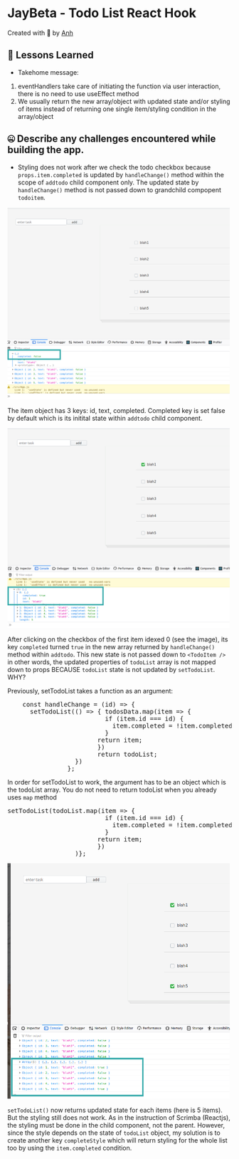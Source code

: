 # JayBeta - Todo List React Hook
Created with :blue_heart: by <a href="https://www.linkedin.com/in/anh-nguyen2/">Anh</a>  

## 📘 Lessons Learned
* Takehome message: 
<ol>
<li>eventHandlers take care of initiating the function via user interaction, there is no need to use useEffect method</li>
<li>We usually return the new array/object with updated state and/or styling of items instead of returning one single item/styling condition in the array/object</li>
</ol>

## 🤐 Describe any challenges encountered while building the app.
* Styling does not work after we check the todo checkbox because <code>props.item.completed</code> is updated by <code>handleChange()</code> method within the scope of <code>addtodo</code> child component only. The updated state by <code>handleChange()</code> method is not passed down to grandchild compopent <code>todoitem</code>.

<img src="https://github.com/albertanguyen/todolist-reacthook.github.io/blob/master/public/parentState.png" width="500" />

The item object has 3 keys: id, text, completed. Completed key is set false by default which is its initital state within <code>addtodo</code> child component.

<img src="https://github.com/albertanguyen/todolist-reacthook.github.io/blob/master/public/childState.png" width="500" />

After clicking on the checkbox of the first item idexed 0 (see the image), its key <code>completed</code> turned <code>true</code> in the new array returned by <code>handleChange()</code> method within <code>addtodo</code>. This new state is not passed down to <code>&lt;TodoItem /&gt;</code> in other words, the updated properties of <code>todoList</code> array is not mapped  down to props BECAUSE <code>todoList</code> state is not updated by <code>setTodoList</code>. WHY?

Previously, setTodoList takes a function as an argument:

<pre>
    const handleChange = (id) => {
      setTodoList(() => { todosData.map(item => {
                          if (item.id === id) {
                            item.completed = !item.completed
                          }
                        return item;
                        })
                        return todoList;
                  })
                };
</pre>

In order for setTodoList to work, the argument has to be an object which is the todoList array. You do not need to return todoList when you already uses <code>map</code> method

<pre>
setTodoList(todoList.map(item => {
                          if (item.id === id) {
                            item.completed = !item.completed
                          }
                        return item;
                        })
                  )};
</pre>

<img src="https://github.com/albertanguyen/todolist-reacthook.github.io/blob/master/public/stateupdated.png" width="500"/>

<code>setTodoList()</code> now returns updated state for each items (here is 5 items). But the styling still does not work. As in the instruction of Scrimba (Reactjs), the styling must be done in the child component, not the parent. However, since the style depends on the state of <code>todoList</code> object, my solution is to create another key <code>completeStyle</code> which will return styling for the whole list too by using the <code>item.completed</code> condition.

